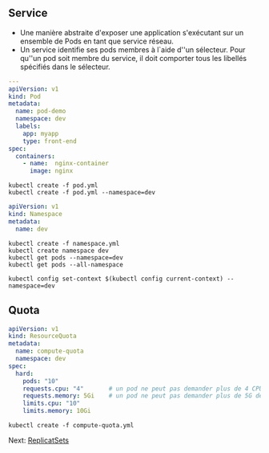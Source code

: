 ## Service
* Une manière abstraite d'exposer une application s'exécutant sur un ensemble de Pods en tant que service réseau.
* Un service identifie ses pods membres à l`aide d''un sélecteur. Pour qu''un pod soit membre du service, il doit comporter tous les libellés spécifiés dans le sélecteur.



```yaml
---
apiVersion: v1
kind: Pod		
metadata:              
  name: pod-demo
  namespace: dev
  labels:
    app: myapp
    type: front-end
spec:
  containers:    
    - name:  nginx-container
      image: nginx
```

```
kubectl create -f pod.yml
kubectl create -f pod.yml --namespace=dev
```

```yaml
apiVersion: v1
kind: Namespace
metadata:
  name: dev
```

```
kubectl create -f namespace.yml
kubectl create namespace dev
kubectl get pods --namespace=dev
kubectl get pods --all-namespace

kubectl config set-context $(kubectl config current-context) --namespace=dev
```


## Quota
```yaml
apiVersion: v1
kind: ResourceQuota
metadata:
  name: compute-quota
  namespace: dev
spec:
  hard:
    pods: "10"
    requests.cpu: "4" 		# un pod ne peut pas demander plus de 4 CPU
    requests.memory: 5Gi 	# un pod ne peut pas demander plus de 5G de memoire
    limits.cpu: "10"	
    limits.memory: 10Gi
```

```
kubectl create -f compute-quota.yml
```

Next: [ReplicatSets](../objects/service.md)
